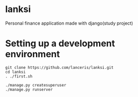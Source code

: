 # lanksi
Personal finance application made with django(study project)

# Setting up a development environment
```
git clone https://github.com/lanceris/lanksi.git
cd lanksi
. ./first.sh

./manage.py createsuperuser
./manage.py runserver
```
